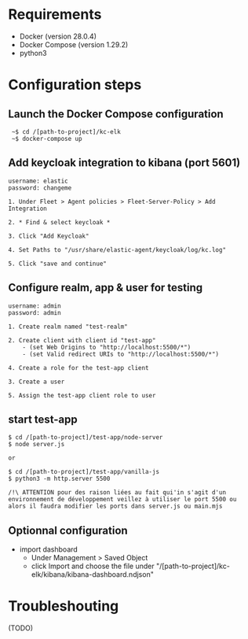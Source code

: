 # Requirements
- Docker (version 28.0.4)
- Docker Compose (version 1.29.2)
- python3
# Configuration steps 
## Launch the Docker Compose configuration 
     ~$ cd /[path-to-project]/kc-elk
     ~$ docker-compose up
## Add keycloak integration to kibana (port 5601)
    username: elastic
    password: changeme
    
    1. Under Fleet > Agent policies > Fleet-Server-Policy > Add Integration
    
    2. * Find & select keycloak *

    3. Click "Add Keycloak"

    4. Set Paths to "/usr/share/elastic-agent/keycloak/log/kc.log"

    5. Click "save and continue"
## Configure realm, app & user for testing
    username: admin
    password: admin
    
    1. Create realm named "test-realm"

    2. Create client with client id "test-app" 
        - (set Web Origins to "http://localhost:5500/*")
        - (set Valid redirect URIs to "http://localhost:5500/*")

    4. Create a role for the test-app client

    3. Create a user

    5. Assign the test-app client role to user 
## start test-app
    $ cd /[path-to-project]/test-app/node-server
    $ node server.js

    or

    $ cd /[path-to-project]/test-app/vanilla-js
    $ python3 -m http.server 5500
    
    /!\ ATTENTION pour des raison liées au fait qui'in s'agit d'un environnement de développement veillez à utiliser le port 5500 ou alors il faudra modifier les ports dans server.js ou main.mjs
## Optionnal configuration
- import dashboard
    - Under Management > Saved Object
    - click Import and choose the file under "/[path-to-project]/kc-elk/kibana/kibana-dashboard.ndjson"
# Troubleshouting
(TODO)
